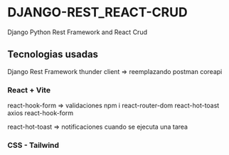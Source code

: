 # DJANGO-REST_REACT-CRUD
Django Python Rest Framework and React Crud



## Tecnologias usadas 

Django Rest Framework
thunder client => reemplazando postman
coreapi


### React  + Vite
react-hook-form => validaciones
npm i react-router-dom react-hot-toast axios react-hook-form 

react-hot-toast => notificaciones cuando se ejecuta una tarea

### CSS - Tailwind
